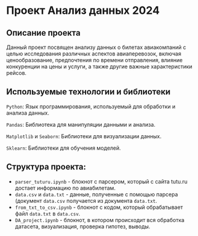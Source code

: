# Проект Анализ данных 2024

## Описание проекта 

Данный проект посвящен анализу данных о билетах авиакомпаний с целью исследования различных аспектов авиаперевозок, включая ценообразование, предпочтения по времени отправления, влияние конкуренции на цены и услуги, а также другие важные характеристики рейсов.

## Используемые технологии и библиотеки

`Python`: Язык программирования, используемый для обработки и анализа данных.

`Pandas`: Библиотека для манипуляции данными и анализа.

`Matplotlib` и `Seaborn`: Библиотеки для визуализации данных.

`Sklearn`: Библиотеки для обучения моделей.



## Структура проекта:
- `parser_tuturu.ipynb` - блокнот с парсером, который с сайта tutu.ru достает информацию по авиабилетам.
- `data.csv` и `data.txt` - данные, полученные с помощью парсера (документ `data.csv` получается из документа `data.txt`.
- `from_txt_to_csv.ipynb` - блокнот с кодом, который обрабатывает файл `data.txt` в `data.csv`.
- `DA_project.ipynb` - блокнот, в котором происходит вся обработка датасета, визуализация, проверка гипотез, выводы.
